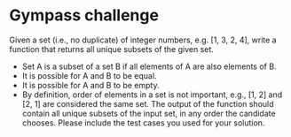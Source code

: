 # Gympass challenge

Given a set (i.e., no duplicate) of integer numbers, e.g. [1, 3, 2, 4], write a function
that returns all unique subsets of the given set.
- Set A is a subset of a set B if all elements of A are also elements of B.
- It is possible for A and B to be equal.
- It is possible for A and B to be empty.
- By definition, order of elements in a set is not important, e.g., [1, 2] and [2, 1] are
  considered the same set. The output of the function should contain all unique
  subsets of the input set, in any order the candidate chooses.
  Please include the test cases you used for your solution.